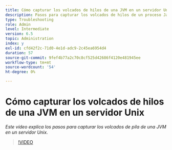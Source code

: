 ```yaml
---
title: Cómo capturar los volcados de hilos de una JVM en un servidor Unix
description: Pasos para capturar los volcados de hilos de un proceso Java en un servidor Unix
type: Troubleshooting
role: Admin
level: Intermediate
version: 6.5
topic: Administration
index: y
exl-id: cfd42f2c-71d0-4e1d-adc9-2c45ea6954d4
duration: 57
source-git-commit: 9fef4b77a2c70c8cf525d42686f4120e481945ee
workflow-type: tm+mt
source-wordcount: '54'
ht-degree: 0%

---
```


# Cómo capturar los volcados de hilos de una JVM en un servidor Unix

*Este vídeo explica los pasos para capturar los volcados de pila de una JVM en un servidor Unix.*

>[!VIDEO](https://video.tv.adobe.com/v/335492?quality=12&learn=on)
